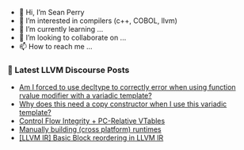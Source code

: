 - 👋 Hi, I’m Sean Perry
- 👀 I’m interested in compilers (c++, COBOL, llvm)
- 🌱 I’m currently learning ...
- 💞️ I’m looking to collaborate on ...
- 📫 How to reach me ...

<!---
s66perry/s66perry is a ✨ special ✨ repository because its `README.md` (this file) appears on your GitHub profile.
You can click the Preview link to take a look at your changes.
--->
### 📕 Latest LLVM Discourse Posts

<!-- DISCOURSE-LLVM:START -->
- [Am I forced to use decltype to correctly error when using function rvalue modifier with a variadic template?](https://discourse.llvm.org/t/am-i-forced-to-use-decltype-to-correctly-error-when-using-function-rvalue-modifier-with-a-variadic-template/84154#post_3)
- [Why does this need a copy constructor when I use this variadic template?](https://discourse.llvm.org/t/why-does-this-need-a-copy-constructor-when-i-use-this-variadic-template/84170#post_1)
- [Control Flow Integrity + PC-Relative VTables](https://discourse.llvm.org/t/control-flow-integrity-pc-relative-vtables/84071#post_8)
- [Manually building &lpar;cross platform&rpar; runtimes](https://discourse.llvm.org/t/manually-building-cross-platform-runtimes/84169#post_1)
- [[LLVM IR] Basic Block reordering in LLVM IR](https://discourse.llvm.org/t/llvm-ir-basic-block-reordering-in-llvm-ir/79298#post_11)
<!-- DISCOURSE-LLVM:END -->
